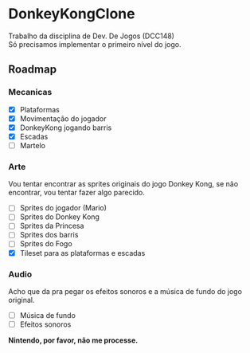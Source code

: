 # DonkeyKongClone

Trabalho da disciplina de Dev. De Jogos (DCC148)  
Só precisamos implementar o primeiro nível do jogo.

## Roadmap

### Mecanicas

- [x] Plataformas
- [x] Movimentação do jogador
- [x] DonkeyKong jogando barris
- [x] Escadas
- [ ] Martelo

### Arte

Vou tentar encontrar as sprites originais do jogo Donkey Kong, se não encontrar, vou tentar fazer algo parecido.

- [ ] Sprites do jogador (Mario)
- [ ] Sprites do Donkey Kong
- [ ] Sprites da Princesa
- [ ] Sprites dos barris
- [ ] Sprites do Fogo
- [x] Tileset para as plataformas e escadas

### Audio

Acho que da pra pegar os efeitos sonoros e a música de fundo do jogo original.

- [ ] Música de fundo
- [ ] Efeitos sonoros

**Nintendo, por favor, não me processe.**
